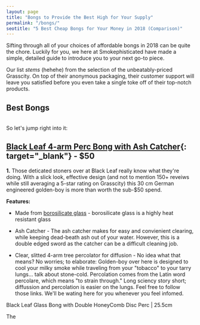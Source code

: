 ```yaml
---
layout: page
title: "Bongs to Provide the Best High for Your Supply" 
permalink: "/bongs/"
seotitle: "5 Best Cheap Bongs for Your Money in 2018 (Comparison)"
---
```


Sifting through all of your choices of affordable bongs in 2018 can be quite the chore. Luckily for you, we here at Smokephisticated have made a simple, detailed guide to introduce you to your next go-to piece.

Our list *stems* (hehehe) from the selection of the unbeatably-priced Grasscity. On top of their anonymous packaging, their customer support will leave you satisfied before you even take a single toke off of their top-notch products.

## Best Bongs

<table>
</table>

So let's jump right into it:

## [Black Leaf 4-arm Perc Bong with Ash Catcher](http://affiliates.grasscity.com/shop/clickthru.cgi?id=Smokephisticated&page=https://www.grasscity.com/us_en/black-leaf-4-arm-perc-bong-with-ash-catcher-blue.html){: target="_blank"} - $50

**1.** Those deticated stoners over at Black Leaf really know what they're doing. With a slick look, effective design (and not to mention 150+ reveiws while still averaging a 5-star rating on Grasscity) this 30 cm German engineered golden-boy is more than worth the sub-$50 spend.

**Features:**

* Made from [borosilicate glass](https://apaviata.com/advantages-of-borosilicate-glass/) - borosilicate glass is a highly heat resistant glass 
* Ash Catcher - The ash catcher makes for easy and convienient clearing, while keeping dead-beath ash out of your water. However, this is a double edged sword as the catcher can be a difficult cleaning job.

 * Clear, slitted 4-arm tree percolator for diffusion - No idea what that means? No worries; to elaborate: Golden-boy over here is designed to cool your milky smoke while traveling from your "tobacco" to your tarry lungs... talk about stone-cold. Percolation comes from the Latin word percolare, which means "to strain through." Long sciency story short; diffussion and percolation is easier on the lungs. Feel free to follow those links. We'll be wating here for you whenever you feel infomed.




Black Leaf Glass Bong with Double HoneyComb Disc Perc | 25.5cm

The